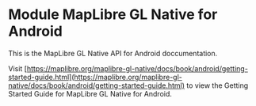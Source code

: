 # Module MapLibre GL Native for Android

This is the MapLibre GL Native API for Android doccumentation. 

Visit [https://maplibre.org/maplibre-gl-native/docs/book/android/getting-started-guide.html](https://maplibre.org/maplibre-gl-native/docs/book/android/getting-started-guide.html) to view the Getting Started Guide for MapLibre GL Native for Android.